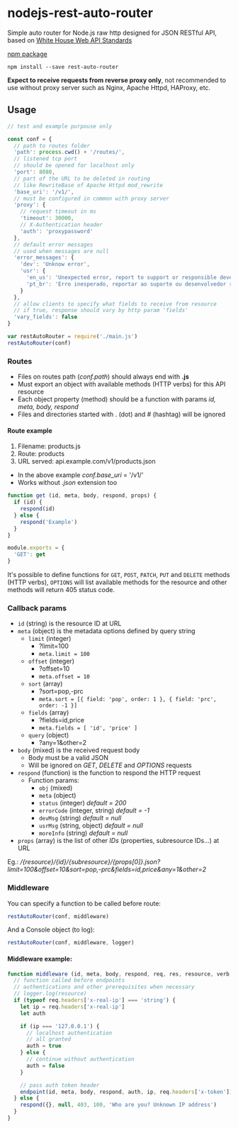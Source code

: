 # nodejs-rest-auto-router
Simple auto router for Node.js raw http designed for JSON RESTful API, based on
<a href="https://github.com/WhiteHouse/api-standards" target="_blank">White House Web API Standards</a>

<a href="https://www.npmjs.com/package/rest-auto-router" target="_blank">npm package</a>
```
npm install --save rest-auto-router
```

**Expect to receive requests from reverse proxy only**,
not recommended to use without proxy server such as Nginx, Apache Httpd, HAProxy, etc.

## Usage

```javascript
// test and example purpouse only

const conf = {
  // path to routes folder
  'path': process.cwd() + '/routes/',
  // listened tcp port
  // should be opened for localhost only
  'port': 8080,
  // part of the URL to be deleted in routing
  // like RewriteBase of Apache Httpd mod_rewrite
  'base_uri': '/v1/',
  // must be configured in common with proxy server
  'proxy': {
    // request timeout in ms
    'timeout': 30000,
    // X-Authentication header
    'auth': 'proxypassword'
  },
  // default error messages
  // used when messages are null
  'error_messages': {
    'dev': 'Unknow error',
    'usr': {
      'en_us': 'Unexpected error, report to support or responsible developer',
      'pt_br': 'Erro inesperado, reportar ao suporte ou desenvolvedor responsável'
    }
  },
  // allow clients to specify what fields to receive from resource
  // if true, response should vary by http param 'fields'
  'vary_fields': false
}

var restAutoRouter = require('./main.js')
restAutoRouter(conf)
```

### Routes

* Files on routes path (*conf.path*) should always end with **.js**
* Must export an object with available methods (HTTP verbs) for this API resource
* Each object property (method) should be a function with params *id, meta, body, respond*
* Files and directories started with . (dot) and # (hashtag) will be ignored

#### Route example

1. Filename: products.js
2. Route: products
3. URL served: api.example.com/v1/products.json
+ In the above example *conf.base_uri* = '/v1/'
+ Works without *.json* extension too

```javascript
function get (id, meta, body, respond, props) {
  if (id) {
    respond(id)
  } else {
    respond('Example')
  }
}

module.exports = {
  'GET': get
}
```

It's possible to define functions for
`GET`, `POST`, `PATCH`, `PUT` and `DELETE`
methods (HTTP verbs), `OPTIONS` will list available methods for the resource
and other methods will return 405 status code.

### Callback params

* `id` (string) is the resource ID at URL
* `meta` (object) is the metadata options defined by query string
    + `limit` (integer)
        - ?limit=100
        - `meta.limit = 100`
    + `offset` (integer)
        - ?offset=10
        - `meta.offset = 10`
    + `sort` (array)
        - ?sort=pop,-prc
        - `meta.sort = [{ field: 'pop', order: 1 }, { field: 'prc', order: -1 }]`
    + `fields` (array)
        - ?fields=id,price
        - `meta.fields = [ 'id', 'price' ]`
    + `query` (object)
        - ?any=1&other=2
* `body` (mixed) is the received request body
    + Body must be a valid JSON
    + Will be ignored on *GET*, *DELETE* and *OPTIONS* requests
* `respond` (function) is the function to respond the HTTP request
    + Function params:
        - `obj` (mixed)
        - `meta` (object)
        - `status` (integer) *default = 200*
        - `errorCode` (integer, string) *default = -1*
        - `devMsg` (string) *default = null*
        - `usrMsg` (string, object) *default = null*
        - `moreInfo` (string) *default = null*
* `props` (array) is the list of other *IDs* (properties, subresource IDs...) at URL

Eg.: */{resource}/{id}/{subresource}/{props[0]}.json?limit=100&offset=10&sort=pop,-prc&fields=id,price&any=1&other=2*

### Middleware

You can specify a function to be called before route:

```javascript
restAutoRouter(conf, middleware)
```

And a Console object (to log):

```javascript
restAutoRouter(conf, middleware, logger)
```

#### Middleware example:

```javascript
function middleware (id, meta, body, respond, req, res, resource, verb, endpoint) {
  // function called before endpoints
  // authentications and other prerequisites when necessary
  // logger.log(resource)
  if (typeof req.headers['x-real-ip'] === 'string') {
    let ip = req.headers['x-real-ip']
    let auth

    if (ip === '127.0.0.1') {
      // localhost authentication
      // all granted
      auth = true
    } else {
      // continue without authentication
      auth = false
    }

    // pass auth token header
    endpoint(id, meta, body, respond, auth, ip, req.headers['x-token'])
  } else {
    respond({}, null, 403, 100, 'Who are you? Unknown IP address')
  }
}
```
